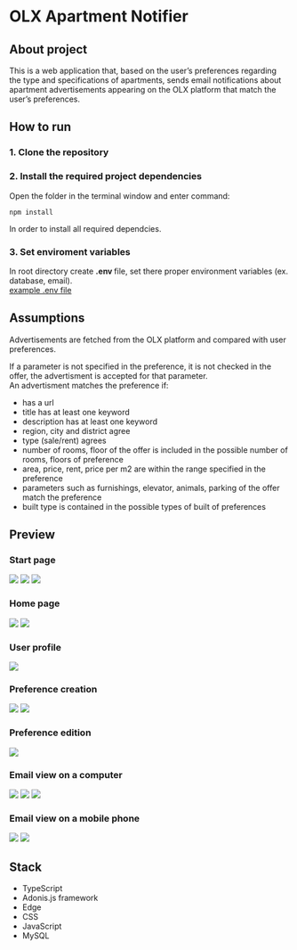# OLX Apartment Notifier

## About project
This is a web application that, based on the user’s preferences regarding the type and specifications of apartments, sends email notifications about apartment advertisements appearing on the OLX platform that match the user’s preferences.

## How to run

### 1. Clone the repository

### 2. Install the required project dependencies 
Open the folder in the terminal window and enter command:
```console
npm install
``` 
In order to install all required dependcies.

### 3. Set enviroment variables
In root directory create <b> .env </b> file, set there proper environment variables (ex. database, email). </br>
[example .env file](.env.example)

## Assumptions
Advertisements are fetched from the OLX platform and compared with user preferences.

If a parameter is not specified in the preference, it is not checked in the offer, the advertisment is accepted for that parameter. </br>
An advertisment matches the preference if:
- has a url 
- title has at least one keyword 
- description has at least one keyword 
- region, city and district agree 
- type (sale/rent) agrees
- number of rooms, floor of the offer is included in the possible number of rooms, floors of preference
- area, price, rent, price per m2 are within the range specified in the preference
- parameters such as furnishings, elevator, animals, parking of the offer match the preference
- built type is contained in the possible types of built of preferences

## Preview

### Start page
![](https://drive.google.com/uc?export=view&id=1PKOJ00f31Qq6QzmGlQLoR6ATHt9cSwoM)
![](https://drive.google.com/uc?export=view&id=1PkrxTyzpvobywduyRkMiJh2VZhHBoOVF)
![](https://drive.google.com/uc?export=view&id=12beCwbqfl2gKgodeyGewxJB5g2c24PJa)

### Home page
![](https://drive.google.com/uc?export=view&id=1ptpr1HnWJJZP88IHrVwlPI0td23aLk9h)
![](https://drive.google.com/uc?export=view&id=1ojyJ_FWaBp8B-5bsyDu9BfIo6I_fAOOV)

### User profile
![](https://drive.google.com/uc?export=view&id=19qXsR8wXifP32VsCISAWM6HAmtQ9mvpO)

### Preference creation
![](https://drive.google.com/uc?export=view&id=1jEVYVioQSoiMuYceEJtXqYs-24NVOrHZ)
![](https://drive.google.com/uc?export=view&id=1ERNBEzXL-lkLSpI8hiT6ws8pOxNv17zp)

### Preference edition
![](https://drive.google.com/uc?export=view&id=1UO25Cs4SPYwI_UXzLDp1wY3usH3Xzz01)

### Email view on a computer
![](https://drive.google.com/uc?export=view&id=13ZNJ9Zpl6lS9Fkz7AXsDsVa74ozHBU2_)
![](https://drive.google.com/uc?export=view&id=1jpVGOafAt6oi113sIf60RgceIeaWVh_-)
![](https://drive.google.com/uc?export=view&id=1bRvvdgRl4csjzmNETvAS4eXYNxp7OlUC)

### Email view on a mobile phone
![](https://drive.google.com/uc?export=view&id=1p6z2oZiMPHeJtFyBXU7AX90T2qsnIPCC)
![](https://drive.google.com/uc?export=view&id=1SnSjZdF2VIAV4Wrem_WRcwTgxZKrdfkK)


## Stack
- TypeScript 
- Adonis.js framework
- Edge
- CSS
- JavaScript
- MySQL
